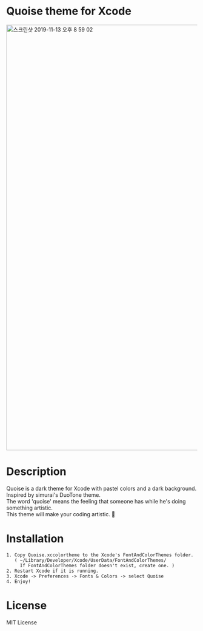 # Quoise theme for Xcode
<img width="1121" alt="스크린샷 2019-11-13 오후 8 59 02" src="https://user-images.githubusercontent.com/39911797/68763387-a8ae3080-065b-11ea-8f67-47a0cd1f8761.png">

# Description
Quoise is a dark theme for Xcode with pastel colors and a dark background. Inspired by simurai's DuoTone theme.<br>
The word 'quoise' means the feeling that someone has while he's doing something artistic. <br>
This theme will make your coding artistic. 🙂

# Installation
```
1. Copy Quoise.xccolortheme to the Xcode's FontAndColorThemes folder.
   ( ~/Library/Developer/Xcode/UserData/FontAndColorThemes/ 
     If FontAndColorThemes folder doesn't exist, create one. )
2. Restart Xcode if it is running.
3. Xcode -> Preferences -> Fonts & Colors -> select Quoise
4. Enjoy!
```

# License
MIT License
